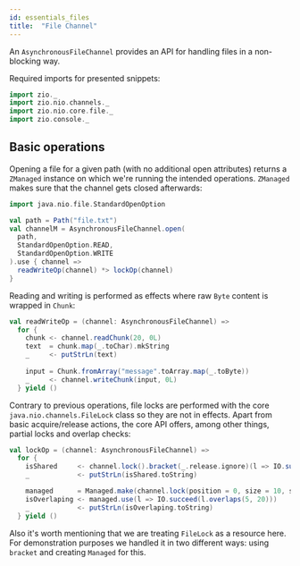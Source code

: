 ```yaml
---
id: essentials_files
title:  "File Channel"
---
```


An `AsynchronousFileChannel` provides an API for handling files in a non-blocking way.

Required imports for presented snippets:

```scala mdoc:silent
import zio._
import zio.nio.channels._
import zio.nio.core.file._
import zio.console._
```

## Basic operations 

Opening a file for a given path (with no additional open attributes) returns a `ZManaged` instance on which we're running the intended operations. `ZManaged` makes sure that the channel gets closed afterwards:

```scala mdoc:silent
import java.nio.file.StandardOpenOption

val path = Path("file.txt")
val channelM = AsynchronousFileChannel.open(
  path, 
  StandardOpenOption.READ,
  StandardOpenOption.WRITE
).use { channel =>
  readWriteOp(channel) *> lockOp(channel)
}
```

Reading and writing is performed as effects where raw `Byte` content is wrapped in `Chunk`:

```scala mdoc:silent
val readWriteOp = (channel: AsynchronousFileChannel) =>
  for {
    chunk <- channel.readChunk(20, 0L)
    text  = chunk.map(_.toChar).mkString
    _     <- putStrLn(text)
  
    input = Chunk.fromArray("message".toArray.map(_.toByte))
    _     <- channel.writeChunk(input, 0L)
  } yield ()
```

Contrary to previous operations, file locks are performed with the core `java.nio.channels.FileLock` class so
they are not in effects. Apart from basic acquire/release actions, the core API offers, among other things, partial locks and overlap checks:

```scala mdoc:silent
val lockOp = (channel: AsynchronousFileChannel) =>
  for {
    isShared     <- channel.lock().bracket(_.release.ignore)(l => IO.succeed(l.isShared))
    _            <- putStrLn(isShared.toString)                                      // false

    managed      = Managed.make(channel.lock(position = 0, size = 10, shared = false))(_.release.ignore)
    isOverlaping <- managed.use(l => IO.succeed(l.overlaps(5, 20)))
    _            <- putStrLn(isOverlaping.toString)                                  // true
  } yield ()
```

Also it's worth mentioning that we are treating `FileLock` as a resource here. 
For demonstration purposes we handled it in two different ways: using `bracket` and creating `Managed` for this.
